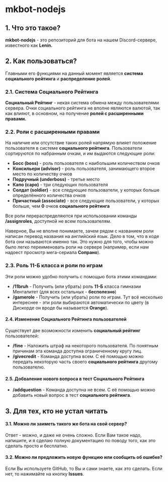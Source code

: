 # mkbot-nodejs

## 1. Что это такое?

**mkbot-nodejs** - это репозиторий для бота на нашем Discord-сервере, известного как **Lenin.**

## 2. Как пользоваться?

Главными его функциями на данный момент является **система социального рейтинга** и **распределение  ролей**.

### 2.1. Система **Социального Рейтинга**

**Социальный Рейтинг** - некая система обмена между пользователями сервера. Очки социального рейтинга не вполне являются валютой, так как влияют, в основном, на получение **ролей с расширенными правами.**

### 2.2. Роли с расширенными правами

На наличие или отсутствие таких ролей напрямую влияет положение пользователя в системе **социального рейтинга**. Пользователи сортируются по набранным очкам, и им выдаются следующие роли:

* **Босс (boss)**  - роль пользователя с наибольшим количеством очков
* **Консильери (advisor)** - роль пользователя, занимающего второе место по количеству очков
* **Подручный (underboss)** - третье место
* **Капо (capo)** - три следующих пользователя
* **Солдат (soldier)** - все следующие пользователи, у которых больше определённого количества очков
* **Причастный (associate)** - все следующие пользователи, у которых больше, чем **0** очков **социального рейтинга**

Все роли перераспределяются при использовании команды **/assignroles**, доступной не всем пользователям.

Наверное, Вы не вполне понимаете, зачем рядом с названием роли написан перевод названия на английский язык. Дело в том, что в коде бота они называются именно так. Это нужно для того, чтобы можно было легко переименовать роли на сервере (например, если нам надоест просмотр мега-сериала **Сопрано**).

### 2.3. Роль 11-Б класса и роли по играм

Эти роли можно удобно получить с помощью бота этими командами:

* **/11bruh** - Получить (или убрать) роль **11-Б** класса гимназии Менталитет (для всех остальных - **бесполезно**)
* **/gamerole** - Получить (или убрать) роли по играм. Тут всё несколько интереснее - эти роли выбираются автоматически по цвету (в Дискорде он вроде бы называется **Orange**). 

#### 2.4. Изменение Социального Рейтинга пользователей

Существует две возможности изменить **социальный рейтинг** пользователей:

* **/fine** - Наложить штраф на некоторого пользователя. По понятным причинам эта команда доступна ограниченному кругу лиц.
* **/givecredit** - Команда доступна всем. С её помощью можно передать некоторую часть своего **социального рейтинга** другому пользователю.

#### 2.5. Добваление нового вопроса в тест **Социального Рейтинга**
* **/addquestion** - Команда доступна не всем. С её помощью можно добавить новый вопрос в тест **социального рейтинга**.

## 3. Для тех, кто не устал читать

#### 3.1. Можно ли заиметь такого же бота на свой сервер?

Ответ - можно, и даже не очень сложно. Если Вам такое надо, напишите, и я сделаю полную документацию по поводу того, как это сделать просто и бесплатно.

#### 3.2. Можно ли предложить новую функцию или сообщить об ошибке?

Если Вы используете GitHub, то Вы и сами знаете, как это сделать. Если нет, то нажимайте на кнопку **Issues**. 
